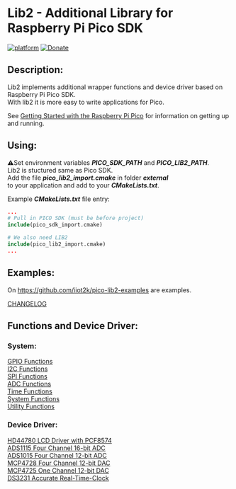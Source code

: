 # **Lib2** - Additional Library for Raspberry Pi Pico SDK
[![platform](https://img.shields.io/badge/Raspberry--Pico-Pico)](https://www.raspberrypi.org/products/raspberry-pi-pico/)
[![Donate](https://img.shields.io/badge/Donate-PayPal-green.svg)](https://www.paypal.com/cgi-bin/webscr?cmd=_s-xclick&hosted_button_id=ZDRCZBQFWV3A6)

## Description:
Lib2 implements additional wrapper functions and device driver based on<br>
Raspberry Pi Pico SDK.<br>
With lib2 it is more easy to write applications for Pico.<br>

See [Getting Started with the Raspberry Pi Pico](https://rptl.io/pico-get-started)
for information on getting up and running.

## Using:
⚠️Set environment variables ***PICO_SDK_PATH*** and ***PICO_LIB2_PATH***.<br>
Lib2 is stuctured same as Pico SDK.<br>
Add the file ***pico_lib2_import.cmake*** in folder ***external***<br>
to your application and add to your ***CMakeLists.txt***.<br>

Example ***CMakeLists.txt*** file entry:
```cmake
...
# Pull in PICO SDK (must be before project)
include(pico_sdk_import.cmake)

# We also need LIB2
include(pico_lib2_import.cmake)
...
```
## Examples:
On https://github.com/iiot2k/pico-lib2-examples are examples.

[CHANGELOG](CHANGELOG.md)<br>

## Functions and Device Driver:

### System:
[GPIO Functions](docs/sys_gpio.md)<br>
[I2C Functions](docs/sys_i2c.md)<br>
[SPI Functions](docs/sys_spi.md)<br>
[ADC Functions](docs/sys_adc.md)<br>
[Time Functions](docs/sys_time.md)<br>
[System Functions](docs/sys_fn.md)<br>
[Utility Functions](docs/sys_util.md)<br>

### Device Driver:
[HD44780 LCD Driver with PCF8574](docs/dev_hd44780.md)<br>
[ADS1115 Four Channel 16-bit ADC](docs/dev_ads1115.md)<br>
[ADS1015 Four Channel 12-bit ADC](docs/dev_ads1015.md)<br>
[MCP4728 Four Channel 12-bit DAC](docs/dev_mcp4728.md)<br>
[MCP4725 One Channel 12-bit DAC](docs/dev_mcp4725.md)<br>
[DS3231 Accurate Real-Time-Clock](docs/dev_ds3231.md)<br>
